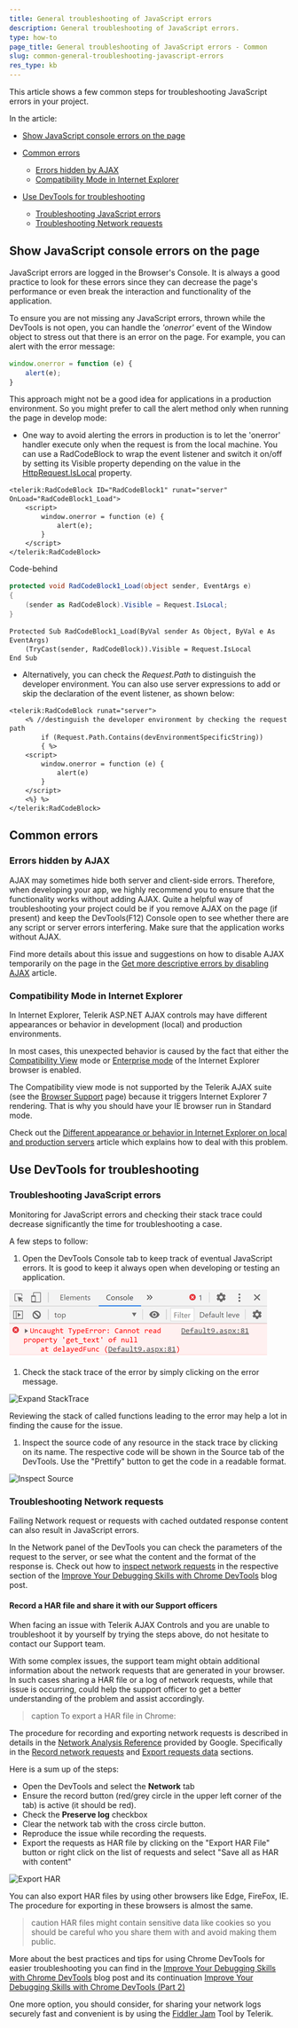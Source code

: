 ```yaml
---
title: General troubleshooting of JavaScript errors
description: General troubleshooting of JavaScript errors.
type: how-to
page_title: General troubleshooting of JavaScript errors - Common
slug: common-general-troubleshooting-javascript-errors
res_type: kb
---
```


This article shows a few common steps for troubleshooting JavaScript errors in your project.

In the article:

 * [Show JavaScript console errors on the page](#show-javascript-console-errors-on-the-page)
 * [Common errors](#common-errors)
     * [Errors hidden by AJAX](#errors-hidden-by-ajax)
     * [Compatibility Mode in Internet Explorer](#compatibility-mode-in-internet-explorer)
    
 * [Use DevTools for troubleshooting](#use-devtools-for-troubleshooting)
     * [Troubleshooting JavaScript errors](#troubleshooting-javascript-errors)
     * [Troubleshooting Network requests](#troubleshooting-network-requests)

## Show JavaScript console errors on the page

JavaScript errors are logged in the Browser's Console. It is always a good practice to look for these errors since they can decrease the page's performance or even break the interaction and functionality of the application.

To ensure you are not missing any JavaScript errors, thrown while the DevTools is not open, you can handle the *'onerror'* event of the Window object to stress out that there is an error on the page. For example, you can alert with the error message:

````JavaScript
window.onerror = function (e) {
    alert(e);
}
````

This approach might not be a good idea for applications in a production environment. So you might prefer to call the alert method only when running the page in develop mode:

 * One way to avoid alerting the errors in production is to let the 'onerror' handler execute only when the request is from the local machine. You can use a RadCodeBlock to wrap the event listener and switch it on/off by setting its Visible property depending on the value in the [HttpRequest.IsLocal](https://docs.microsoft.com/en-us/dotnet/api/system.web.httprequest.islocal?view=netframework-4.8) property.

````ASP.NET
<telerik:RadCodeBlock ID="RadCodeBlock1" runat="server" OnLoad="RadCodeBlock1_Load">
    <script>
        window.onerror = function (e) {
            alert(e);
        }
    </script>
</telerik:RadCodeBlock>
````

Code-behind

````C#
protected void RadCodeBlock1_Load(object sender, EventArgs e)
{
    (sender as RadCodeBlock).Visible = Request.IsLocal;
}
````
````VB
Protected Sub RadCodeBlock1_Load(ByVal sender As Object, ByVal e As EventArgs)
    (TryCast(sender, RadCodeBlock)).Visible = Request.IsLocal
End Sub
````

 * Alternatively, you can check the *Request.Path* to distinguish the developer environment. You can also use server expressions to add or skip the declaration of the event listener, as shown below:

````ASP.NET
<telerik:RadCodeBlock runat="server">
    <% //destinguish the developer environment by checking the request path
        if (Request.Path.Contains(devEnvironmentSpecificString))
        { %>
    <script>
        window.onerror = function (e) {
            alert(e)
        }
    </script>
    <%} %>
</telerik:RadCodeBlock>
````

## Common errors

### Errors hidden by AJAX

AJAX may sometimes hide both server and client-side errors. Therefore, when developing your app, we highly recommend you to ensure that the functionality works without adding AJAX. Quite a helpful way of troubleshooting your project could be if you remove AJAX on the page (if present) and keep the DevTools(F12) Console open to see whether there are any script or server errors interfering. Make sure that the application works without AJAX.

Find more details about this issue and suggestions on how to disable AJAX temporarily on the page in the [Get more descriptive errors by disabling AJAX](https://www.telerik.com/support/kb/aspnet-ajax/ajaxmanager/details/get-more-descriptive-errors-by-disabling-ajax) article.

### Compatibility Mode in Internet Explorer

In Internet Explorer, Telerik ASP.NET AJAX controls may have different appearances or behavior in development (local) and production environments.

In most cases, this unexpected behavior is caused by the fact that either the [Compatibility View](https://docs.microsoft.com/en-us/openspecs/ie_standards/ms-iedoco/e3f53c89-d2d1-4db3-828f-fcbfe861b609?redirectedfrom=MSDN) mode or [Enterprise mode](https://docs.microsoft.com/en-us/openspecs/ie_standards/ms-iedoco/2b3f2d0b-65dd-43a4-8448-6b090f28ffd3?redirectedfrom=MSDN) of the Internet Explorer browser is enabled. 

The Compatibility view mode is not supported by the Telerik AJAX suite (see the [Browser Support](https://www.telerik.com/aspnet-ajax/tech-sheets/browser-support) page) because it triggers Internet Explorer 7 rendering. That is why you should have your IE browser run in Standard mode.

Check out the [Different appearance or behavior in Internet Explorer on local and production servers](https://www.telerik.com/support/kb/aspnet-ajax/details/different-appearance-in-internet-explorer-on-local-and-production-servers#disable-compatibility-mode) article which explains how to deal with this problem.

## Use DevTools for troubleshooting

### Troubleshooting JavaScript errors

Monitoring for JavaScript errors and checking their stack trace could decrease significantly the time for troubleshooting a case.

A few steps to follow:

 1. Open the DevTools Console tab to keep track of eventual JavaScript errors. It is good to keep it always open when developing or testing an application. 

 ![JavaScript error](images/common-general-troubleshooting-js-errors-console.png)

 1. Check the stack trace of the error by simply clicking on the error message. 

 ![Expand StackTrace](images/common-general-troubleshooting-js-errors-showStackTrace.gif)

 Reviewing the stack of called functions leading to the error may help a lot in finding the cause for the issue.

 1. Inspect the source code of any resource in the stack trace by clicking on its name. The respective code will be shown in the Source tab of the DevTools. Use the "Prettify" button to get the code in a readable format.

 ![Inspect Source](images/common-general-troubleshooting-js-errors-inspectSource.gif)

### Troubleshooting Network requests

Failing Network request or requests with cached outdated response content can also result in JavaScript errors.

In the Network panel of the DevTools you can check the parameters of the request to the server, or see what the content and the format of the response is. Check out how to [inspect network requests](https://www.telerik.com/blogs/improve-your-debugging-skills-with-chrome-devtools#inspect-network-requests) in the respective section of the [Improve Your Debugging Skills with Chrome DevTools](https://www.telerik.com/blogs/improve-your-debugging-skills-with-chrome-devtools) blog post.

#### Record a HAR file and share it with our Support officers

 When facing an issue with Telerik AJAX Controls and you are unable to troubleshoot it by yourself by trying the steps above, do not hesitate to contact our Support team.

 With some complex issues, the support team might obtain additional information about the network requests that are generated in your browser. In such cases sharing a HAR file or a log of network requests, while that issue is occurring, could help the support officer to get a better understanding of the problem and assist accordingly.

 >caption To export a HAR file in Chrome:
 
 The procedure for recording and exporting network requests is described in details in the [Network Analysis Reference](https://developers.google.com/web/tools/chrome-devtools/network/reference) provided by Google. Specifically in the [Record network requests](https://developers.google.com/web/tools/chrome-devtools/network/reference#record) and [Export requests data](https://developers.google.com/web/tools/chrome-devtools/network/reference#export) sections.

 Here is a sum up of the steps:

 * Open the DevTools and select the **Network** tab
 * Ensure the record button (red/grey circle in the upper left corner of the tab) is active (it should be red).
 * Check the **Preserve log** checkbox
 * Clear the network tab with the cross circle button.
 * Reproduce the issue while recording the requests.
 * Export the requests as HAR file by clicking on the "Export HAR File" button or right click on the list of requests and select "Save all as HAR with content"

![Export HAR](images/common-general-troubleshooting-js-errors-saveHAR.gif)

You can also export HAR files by using other browsers like Edge, FireFox, IE. The procedure for exporting in these browsers is almost the same.

>caution
HAR files might contain sensitive data like cookies so you should be careful who you share them with and avoid making them public.
>

More about the best practices and tips for using Chrome DevTools for easier troubleshooting you can find in the [Improve Your Debugging Skills with Chrome DevTools](https://www.telerik.com/blogs/improve-your-debugging-skills-with-chrome-devtools) blog post and its continuation [Improve Your Debugging Skills with Chrome DevTools (Part 2)](https://www.telerik.com/blogs/improve-your-debugging-skills-with-chrome-devtools-(part-2))

One more option, you should consider, for sharing your network logs securely fast and convenient is by using the [Fiddler Jam](https://www.telerik.com/fiddler-jam) Tool by Telerik. 


